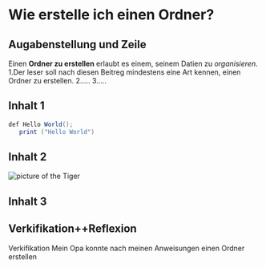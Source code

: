 # Wie erstelle ich einen Ordner?

## Augabenstellung und Zeile

Einen **Ordner zu erstellen** erlaubt es einem, seinem Datien zu *organisieren*.
1.Der leser soll nach diesen Beitreg mindestens eine Art kennen, einen Ordner zu erstellen.
2.....
3.....
## Inhalt 1

```java
def Hello World();
   print ("Hello World")
```

## Inhalt 2

![picture of the Tiger](https://i.natgeofe.com/n/6490d605-b11a-4919-963e-f1e6f3c0d4b6/sumatran-tiger-thumbnail-nationalgeographic_1456276.jpg)

## Inhalt 3


## Verkifikation++Reflexion
 Verkifikation 
 Mein Opa konnte nach meinen Anweisungen einen Ordner erstellen
